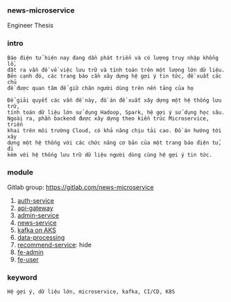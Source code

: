 ### news-microservice
Engineer Thesis

### intro

```
Báo điện tử hiện nay đang dần phát triển và có lượng truy nhập khổng lồ, 
đặt ra vấn đề về việc lưu trữ và tính toán trên một lượng lớn dữ liệu. 
Bên cạnh đó, các trang báo cần xây dựng hệ gợi ý tin tức, đề xuất các chủ 
đề được quan tâm để giữ chân người dùng trên nền tảng của họ

Để giải quyết các vấn đề này, đồ án đề xuất xây dựng một hệ thống lưu trữ, 
tính toán dữ liệu lớn sử dụng Hadoop, Spark, hệ gợi ý sử dụng học sâu. 
Ngoài ra, phần backend được xây dựng theo kiến trúc Microservice, triển 
khai trên môi trường Cloud, có khả năng chịu tải cao. Đồ án hướng tới xây
dựng một hệ thống với các chức năng cơ bản của một trang báo điện tử, đi 
kèm với hệ thống lưu trữ dữ liệu người dùng cùng hệ gợi ý tin tức.
```

### module

Gitlab group: https://gitlab.com/news-microservice

1. [auth-service](https://gitlab.com/news-microservice/auth-service)
2. [api-gateway](https://gitlab.com/news-microservice/api-gateway)   
3. [admin-service](https://gitlab.com/news-microservice/admin-service)
4. [news-service](https://gitlab.com/news-microservice/news-service)     
5. [kafka on AKS](https://gitlab.com/news-microservice/bigdata-system/-/tree/main/document/kafka-k8s)   
6. [data-processing](https://gitlab.com/news-microservice/bigdata-system/-/tree/main/data-processing)    
7. [recommend-service](): hide
8. [fe-admin](https://gitlab.com/news-microservice/news-web-app-admin)
9. [fe-user](https://gitlab.com/news-microservice/news-web-app-client)

### keyword

```
Hệ gợi ý, dữ liệu lớn, microservice, kafka, CI/CD, K8S
```
    
